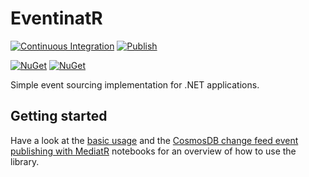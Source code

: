 # EventinatR

[![Continuous Integration](https://github.com/smokedlinq/EventinatR/actions/workflows/ci.yml/badge.svg)](https://github.com/smokedlinq/EventinatR/actions/workflows/ci.yml)
[![Publish](https://github.com/smokedlinq/EventinatR/actions/workflows/publish.yml/badge.svg)](https://github.com/smokedlinq/EventinatR/actions/workflows/publish.yml)

[![NuGet](https://img.shields.io/nuget/dt/EventinatR.svg)](https://www.nuget.org/packages/EventinatR)
[![NuGet](https://img.shields.io/nuget/vpre/EventinatR.svg)](https://www.nuget.org/packages/EventinatR)

Simple event sourcing implementation for .NET applications.

## Getting started

Have a look at the [basic usage](docs/notebooks/basic-usage.ipynb) and the [CosmosDB change feed event publishing with MediatR](docs/notebooks/cosmos-change-feed-mediatr.ipynb) notebooks for an overview of how to use the library.
